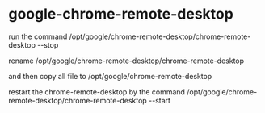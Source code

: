 # google-chrome-remote-desktop
run the command 
/opt/google/chrome-remote-desktop/chrome-remote-desktop --stop


rename /opt/google/chrome-remote-desktop/chrome-remote-desktop

and then copy all file to /opt/google/chrome-remote-desktop


restart the chrome-remote-desktop by the command
/opt/google/chrome-remote-desktop/chrome-remote-desktop --start

